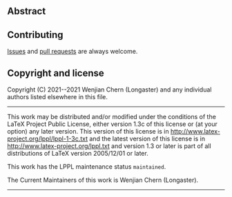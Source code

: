 Abstract
----

Contributing
----
[Issues](https://github.com/Sophanatprime/physicx/issues) and
[pull requests](https://github.com/Sophanatprime/physicx/pulls)
are always welcome.

Copyright and license
----
Copyright (C) 2021--2021
Wenjian Chern (Longaster) and any individual authors listed elsewhere in this file.

--------------------------------------------------------------------------

This work may be distributed and/or modified under the
conditions of the LaTeX Project Public License, either
version 1.3c of this license or (at your option) any later
version. This version of this license is in
   http://www.latex-project.org/lppl/lppl-1-3c.txt
and the latest version of this license is in
   http://www.latex-project.org/lppl.txt
and version 1.3 or later is part of all distributions of
LaTeX version 2005/12/01 or later.

This work has the LPPL maintenance status `maintained`.

The Current Maintainers of this work is Wenjian Chern (Longaster).

--------------------------------------------------------------------------
